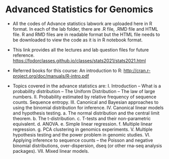 # Advanced Statistics for Genomics

- All the codes of Advance statistics labwork are uploaded here in R format. In each of the lab folder, there are .R file, .RMD file and HTML file. R and RMD files are in readable format but the HTML file needs to be downloaded to view the code as it is in R notebook format. 

- This link provides all the lectures and lab question files for future reference.
https://fodorclasses.github.io/classes/stats2021/stats2021.html

- Referred books for this course:
An introduction to R: http://cran.r-project.org/doc/manuals/R-intro.pdf

- Topics covered in the advance statistics are:
I.	Introduction – What is a probability distribution – The Uniform Distribution – The law of large numbers.
II.	 Probability estimated by relative frequency of sequence counts.  Sequence entropy.
III.	Canonical and Bayesian approaches to using the binomial distribution for inference. 
IV.	Canonical linear models and hypothesis testing.
a.	The normal distribution and the central limit theorem.
b.	The t-distribution.
c.	T-tests and their non-parametric equivalent.
d.	ANOVA.
e.	Simple linear regression.
f.	Multiple linear regression.
g.	PCA clustering in genomics experiments.
V.	Multiple hypothesis testing and the power problem in genomic studies.
VI.	Applying inference to sequence counts – the Poisson and negative binomial distributions, over-dispersion, dseq (or other rna-seq analysis packages).
VII. Mixed linear models.

